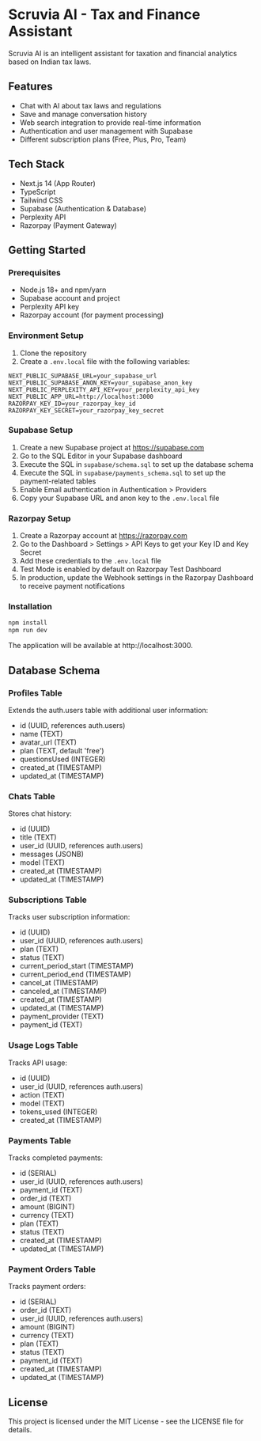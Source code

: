 # Scruvia AI - Tax and Finance Assistant

Scruvia AI is an intelligent assistant for taxation and financial analytics based on Indian tax laws.

## Features

- Chat with AI about tax laws and regulations
- Save and manage conversation history
- Web search integration to provide real-time information
- Authentication and user management with Supabase
- Different subscription plans (Free, Plus, Pro, Team)

## Tech Stack

- Next.js 14 (App Router)
- TypeScript
- Tailwind CSS
- Supabase (Authentication & Database)
- Perplexity API
- Razorpay (Payment Gateway)

## Getting Started

### Prerequisites

- Node.js 18+ and npm/yarn
- Supabase account and project
- Perplexity API key
- Razorpay account (for payment processing)

### Environment Setup

1. Clone the repository
2. Create a `.env.local` file with the following variables:

```
NEXT_PUBLIC_SUPABASE_URL=your_supabase_url
NEXT_PUBLIC_SUPABASE_ANON_KEY=your_supabase_anon_key
NEXT_PUBLIC_PERPLEXITY_API_KEY=your_perplexity_api_key
NEXT_PUBLIC_APP_URL=http://localhost:3000
RAZORPAY_KEY_ID=your_razorpay_key_id
RAZORPAY_KEY_SECRET=your_razorpay_key_secret
```

### Supabase Setup

1. Create a new Supabase project at https://supabase.com
2. Go to the SQL Editor in your Supabase dashboard
3. Execute the SQL in `supabase/schema.sql` to set up the database schema
4. Execute the SQL in `supabase/payments_schema.sql` to set up the payment-related tables
5. Enable Email authentication in Authentication > Providers
6. Copy your Supabase URL and anon key to the `.env.local` file

### Razorpay Setup

1. Create a Razorpay account at https://razorpay.com
2. Go to the Dashboard > Settings > API Keys to get your Key ID and Key Secret
3. Add these credentials to the `.env.local` file
4. Test Mode is enabled by default on Razorpay Test Dashboard
5. In production, update the Webhook settings in the Razorpay Dashboard to receive payment notifications

### Installation

```bash
npm install
npm run dev
```

The application will be available at http://localhost:3000.

## Database Schema

### Profiles Table
Extends the auth.users table with additional user information:
- id (UUID, references auth.users)
- name (TEXT)
- avatar_url (TEXT)
- plan (TEXT, default 'free')
- questionsUsed (INTEGER)
- created_at (TIMESTAMP)
- updated_at (TIMESTAMP)

### Chats Table
Stores chat history:
- id (UUID)
- title (TEXT)
- user_id (UUID, references auth.users)
- messages (JSONB)
- model (TEXT)
- created_at (TIMESTAMP)
- updated_at (TIMESTAMP)

### Subscriptions Table
Tracks user subscription information:
- id (UUID)
- user_id (UUID, references auth.users)
- plan (TEXT)
- status (TEXT)
- current_period_start (TIMESTAMP)
- current_period_end (TIMESTAMP)
- cancel_at (TIMESTAMP)
- canceled_at (TIMESTAMP)
- created_at (TIMESTAMP)
- updated_at (TIMESTAMP)
- payment_provider (TEXT)
- payment_id (TEXT)

### Usage Logs Table
Tracks API usage:
- id (UUID)
- user_id (UUID, references auth.users)
- action (TEXT)
- model (TEXT)
- tokens_used (INTEGER)
- created_at (TIMESTAMP)

### Payments Table
Tracks completed payments:
- id (SERIAL)
- user_id (UUID, references auth.users)
- payment_id (TEXT)
- order_id (TEXT)
- amount (BIGINT)
- currency (TEXT)
- plan (TEXT)
- status (TEXT)
- created_at (TIMESTAMP)
- updated_at (TIMESTAMP)

### Payment Orders Table
Tracks payment orders:
- id (SERIAL)
- order_id (TEXT)
- user_id (UUID, references auth.users)
- amount (BIGINT)
- currency (TEXT)
- plan (TEXT)
- status (TEXT)
- payment_id (TEXT)
- created_at (TIMESTAMP)
- updated_at (TIMESTAMP)

## License

This project is licensed under the MIT License - see the LICENSE file for details.
